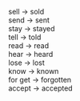 sell -> sold  
send -> sent  
stay -> stayed  
tell -> told  
read -> read  
hear -> heard  
lose -> lost  
know -> known  
for get -> forgotten  
accept -> accepted



